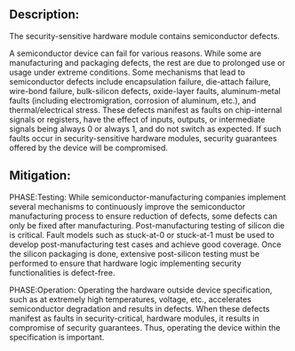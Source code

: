 ## Description:

The security-sensitive hardware module contains semiconductor defects.

A semiconductor device can fail for various reasons. While some are manufacturing and packaging defects, the rest are due to prolonged use or usage under extreme conditions. Some mechanisms that lead to semiconductor defects include encapsulation failure, die-attach failure, wire-bond failure, bulk-silicon defects, oxide-layer faults, aluminum-metal faults (including electromigration, corrosion of aluminum, etc.), and thermal/electrical stress. These defects manifest as faults on chip-internal signals or registers, have the effect of inputs, outputs, or intermediate signals being always 0 or always 1, and do not switch as expected. If such faults occur in security-sensitive hardware modules, security guarantees offered by the device will be compromised.

## Mitigation:


PHASE:Testing:
While semiconductor-manufacturing companies implement several mechanisms to continuously improve the semiconductor manufacturing process to ensure reduction of defects, some defects can only be fixed after manufacturing. Post-manufacturing testing of silicon die is critical. Fault models such as stuck-at-0 or stuck-at-1 must be used to develop post-manufacturing test cases and achieve good coverage. Once the silicon packaging is done, extensive post-silicon testing must be performed to ensure that hardware logic implementing security functionalities is defect-free.

PHASE:Operation:
Operating the hardware outside device specification, such as at extremely high temperatures, voltage, etc., accelerates semiconductor degradation and results in defects. When these defects manifest as faults in security-critical, hardware modules, it results in compromise of security guarantees. Thus, operating the device within the specification is important.

